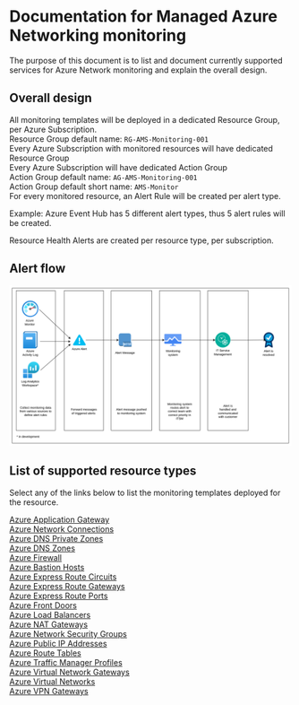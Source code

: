 # Documentation for Managed Azure Networking monitoring

The purpose of this document is to list and document currently supported services for Azure Network monitoring and explain the overall design.

## Overall design

All monitoring templates will be deployed in a dedicated Resource Group, per Azure Subscription.  
Resource Group default name: `RG-AMS-Monitoring-001`  
Every Azure Subscription with monitored resources will have dedicated Resource Group  
Every Azure Subscription will have dedicated Action Group  
Action Group default name: `AG-AMS-Monitoring-001`  
Action Group default short name: `AMS-Monitor`  
For every monitored resource, an Alert Rule will be created per alert type.  

Example: Azure Event Hub has 5 different alert types, thus 5 alert rules will be created.  

Resource Health Alerts are created per resource type, per subscription.  

## Alert flow

![Drawing describing the alert flow](./../../../Monitoring%20drawing.png)

## List of supported resource types

Select any of the links below to list the monitoring templates deployed for the resource.  

[Azure Application Gateway](./../Managed_Application_Gateway/)  
[Azure Network Connections](./../Managed_Azure_Connections/)  
[Azure DNS Private Zones](./../Managed_Azure_DNS_Private_Zones/)  
[Azure DNS Zones](./../Managed_Azure_DNS_Zones/)  
[Azure Firewall](./../Managed_Azure_Firewall/)  
[Azure Bastion Hosts](./../Managed_Bastion_Host/)  
[Azure Express Route Circuits](./../Managed_Expressroute_Circuits/)  
[Azure Express Route Gateways](./../Managed_Expressroute_Gateway/)  
[Azure Express Route Ports](./../Managed_Expressroute_Ports/)  
[Azure Front Doors](./../Managed_Front_Doors/)  
[Azure Load Balancers](./../Managed_Load_Balancers/)  
[Azure NAT Gateways](./../Managed_NAT_Gateways/)  
[Azure Network Security Groups](./../Managed_Network_Security_Groups/)  
[Azure Public IP Addresses](./../Managed_Public_IP_Addresses/)  
[Azure Route Tables](./../Managed_Route_Tables/)  
[Azure Traffic Manager Profiles](./../Managed_Traffic_Manager_Profiles/)  
[Azure Virtual Network Gateways](./../Managed_Virtual_Network_Gateways/)  
[Azure Virtual Networks](./../Managed_Virtual_Networks/)  
[Azure VPN Gateways](./../Managed_VPN_Gateways/)  
